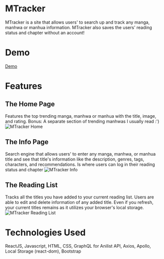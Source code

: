 # MTracker
MTracker is a site that allows users' to search up and track any manga, manhwa or manhua information. MTracker also saves the users' reading status and chapter without an account!

# Demo
[Demo](https://juliannejorda.github.io/MTracker/#/)

# Features
## The Home Page
Features the top trending manga, manhwa or manhua with the title, image, and rating.
Bonus: A separate section of trending manhwas I usually read :')
![MTracker Home](demo/MTracker_Home.gif)
## The Info Page
Search engine that allows users' to enter any manga, manhwa, or manhua title and see that title's information like the description, genres, tags, characters, and recommendations. Is where users can log in their reading status and chapter
![MTracker Info](demo/MTrackerInfo.gif)
## The Reading List
Tracks all the titles you have added to your current reading list. Users are able to edit and delete information of any added title. Even if you refresh, your current titles remains as it utilizes your browser's local storage.
![MTracker Reading List](demo/MTrackerReadingList.gif)

# Technologies Used
ReactJS, Javascript, HTML, CSS, GraphQL for Anilist API, Axios, Apollo, Local Storage (react-dom), Bootstrap
